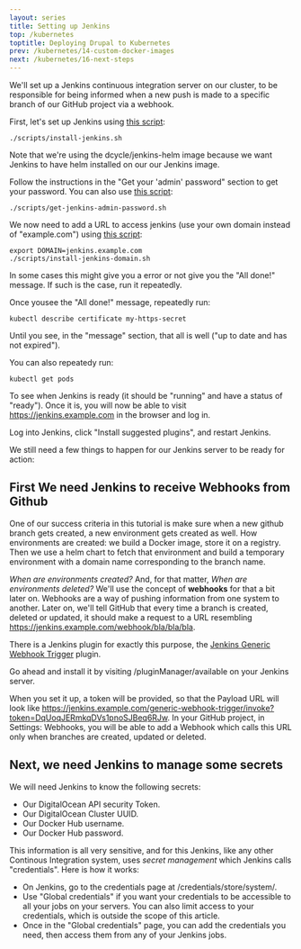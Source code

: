 ```yaml
---
layout: series
title: Setting up Jenkins
top: /kubernetes
toptitle: Deploying Drupal to Kubernetes
prev: /kubernetes/14-custom-docker-images
next: /kubernetes/16-next-steps
---
```


We'll set up a Jenkins continuous integration server on our cluster, to be responsible for being informed when a new push is made to a specific branch of our GitHub project via a webhook.

First, let's set up Jenkins using [this script](https://github.com/dcycle/dcycle-kube-helper/blob/master/scripts/install-jenkins.sh):

    ./scripts/install-jenkins.sh

Note that we're using the dcycle/jenkins-helm image because we want Jenkins to have helm installed on our our Jenkins image.

Follow the instructions in the "Get your 'admin' password" section to get your password. You can also use [this script](https://github.com/dcycle/dcycle-kube-helper/blob/master/scripts/get-jenkins-admin-password.sh):

    ./scripts/get-jenkins-admin-password.sh

We now need to add a URL to access jenkins (use your own domain instead of "example.com") using [this script](https://github.com/dcycle/dcycle-kube-helper/blob/master/scripts/install-jenkins-domain.sh):

    export DOMAIN=jenkins.example.com
    ./scripts/install-jenkins-domain.sh

In some cases this might give you a error or not give you the "All done!" message. If such is the case, run it repeatedly.

Once yousee the "All done!" message, repeatedly run:

    kubectl describe certificate my-https-secret

Until you see, in the "message" section, that all is well ("up to date and has not expired").

You can also repeatedy run:

    kubectl get pods

To see when Jenkins is ready (it should be "running" and have a status of "ready"). Once it is, you will now be able to visit https://jenkins.example.com in the browser and log in.

Log into Jenkins, click "Install suggested plugins", and restart Jenkins.

We still need a few things to happen for our Jenkins server to be ready for action:

First We need Jenkins to receive Webhooks from Github
-----

One of our success criteria in this tutorial is make sure when a new github branch gets created, a new environment gets created as well. How environments are created: we build a Docker image, store it on a registry. Then we use a helm chart to fetch that environment and build a temporary environment with a domain name corresponding to the branch name.

_When are environments created?_ And, for that matter, _When are environments deleted?_ We'll use the concept of **webhooks** for that a bit later on. Webhooks are a way of pushing information from one system to another. Later on, we'll tell GitHub that every time a branch is created, deleted or updated, it should make a request to a URL resembling https://jenkins.example.com/webhook/bla/bla/bla.

There is a Jenkins plugin for exactly this purpose, the [Jenkins Generic Webhook Trigger](https://plugins.jenkins.io/generic-webhook-trigger/) plugin.

Go ahead and install it by visiting /pluginManager/available on your Jenkins server.

When you set it up, a token will be provided, so that the Payload URL will look like https://jenkins.example.com/generic-webhook-trigger/invoke?token=DqUoqJERmkqDVs1pnoSJBeq6RJw. In your GitHub project, in Settings: Webhooks, you will be able to add a Webhook which calls this URL only when branches are created, updated or deleted.

Next, we need Jenkins to manage some secrets
-----

We will need Jenkins to know the following secrets:

* Our DigitalOcean API security Token.
* Our DigitalOcean Cluster UUID.
* Our Docker Hub username.
* Our Docker Hub password.

This information is all very sensitive, and for this Jenkins, like any other Continous Integration system, uses _secret management_ which Jenkins calls "credentials". Here is how it works:

* On Jenkins, go to the credentials page at /credentials/store/system/.
* Use "Global credentials" if you want your credentials to be accessible to all your jobs on your servers. You can also limit access to your credentials, which is outside the scope of this article.
* Once in the "Global credentials" page, you can add the credentials you need, then access them from any of your Jenkins jobs.
